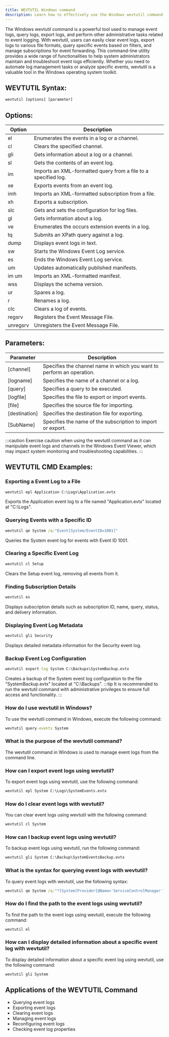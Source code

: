 ```yaml
---
title: WEVTUTIL Windows command
description: Learn how to effectively use the Windows wevtutil command to manage event logs and perform various administrative tasks.
---
```


The Windows wevtutil command is a powerful tool used to manage event logs, query logs, export logs, and perform other administrative tasks related to event logging. With wevtutil, users can easily clear event logs, export logs to various file formats, query specific events based on filters, and manage subscriptions for event forwarding. This command-line utility provides a wide range of functionalities to help system administrators maintain and troubleshoot event logs efficiently. Whether you need to automate log management tasks or analyze specific events, wevtutil is a valuable tool in the Windows operating system toolkit.
## WEVTUTIL Syntax:
```cmd
wevtutil [options] [parameter]
```

## Options:
| Option | Description                           |
|--------|---------------------------------------|
| el     | Enumerates the events in a log or a channel. |
| cl     | Clears the specified channel.          |
| gli    | Gets information about a log or a channel. |
| sl     | Gets the contents of an event log.     |
| im     | Imports an XML-formatted query from a file to a specified log.  |
| xe     | Exports events from an event log.      |
| imh    | Imports an XML-formatted subscription from a file. |
| xh     | Exports a subscription.                |
| slc    | Gets and sets the configuration for log files. |
| gl     | Gets information about a log.          |
| ve     | Enumerates the occurs extension events in a log. |
| tq     | Submits an XPath query against a log.   |
| dump   | Displays event logs in text.           |
| sw     | Starts the Windows Event Log service.  |
| es     | Ends the Windows Event Log service.    |
| um     | Updates automatically published manifests. |
| im um  | Imports an XML-formatted manifest.     |
| wss    | Displays the schema version.           |
| ur     | Spares a log.                          |
| r      | Renames a log.                         |
| clc    | Clears a log of events.                |
| regsrv | Registers the Event Message File.      |
| unregsrv | Unregisters the Event Message File.   |

## Parameters:
| Parameter  | Description                           |
|------------|---------------------------------------|
| [channel]  | Specifies the channel name in which you want to perform an operation. |
| [logname]  | Specifies the name of a channel or a log. |
| [query]    | Specifies a query to be executed.     |
| [logfile]  | Specifies the file to export or import events. |
| [file]     | Specifies the source file for importing. |
| [destination] | Specifies the destination file for exporting. |
| [SubName]  | Specifies the name of the subscription to import or export. |

:::caution
Exercise caution when using the wevtutil command as it can manipulate event logs and channels in the Windows Event Viewer, which may impact system monitoring and troubleshooting capabilities.
:::
## WEVTUTIL CMD Examples:
### Exporting a Event Log to a File
```cmd
wevtutil epl Application C:\Logs\Application.evtx
```
Exports the Application event log to a file named "Application.evtx" located at "C:\Logs".

### Querying Events with a Specific ID
```cmd
wevtutil qe System /q:"Event[System/EventID=1001]"
```
Queries the System event log for events with Event ID 1001.

### Clearing a Specific Event Log
```cmd
wevtutil cl Setup
```
Clears the Setup event log, removing all events from it.

### Finding Subscription Details
```cmd
wevtutil es
```
Displays subscription details such as subscription ID, name, query, status, and delivery information.

### Displaying Event Log Metadata
```cmd
wevtutil gli Security
```
Displays detailed metadata information for the Security event log.

### Backup Event Log Configuration
```cmd
wevtutil export-log System C:\Backups\SystemBackup.evtx
```
Creates a backup of the System event log configuration to the file "SystemBackup.evtx" located at "C:\Backups".
:::tip
It is recommended to run the wevtutil command with administrative privileges to ensure full access and functionality.
:::

### How do I use wevtutil in Windows?
To use the wevtutil command in Windows, execute the following command:
```cmd
wevtutil query-events System
```

### What is the purpose of the wevtutil command?
The wevtutil command in Windows is used to manage event logs from the command line.

### How can I export event logs using wevtutil?
To export event logs using wevtutil, use the following command:
```cmd
wevtutil epl System C:\Logs\SystemEvents.evtx
```

### How do I clear event logs with wevtutil?
You can clear event logs using wevtutil with the following command:
```cmd
wevtutil cl System
```

### How can I backup event logs using wevtutil?
To backup event logs using wevtutil, run the following command:
```cmd
wevtutil gli System C:\Backup\SystemEventsBackup.evtx
```

### What is the syntax for querying event logs with wevtutil?
To query event logs with wevtutil, use the following syntax:
```cmd
wevtutil qe System /q:"*[System[Provider[@Name='ServiceControlManager']]]"
```

### How do I find the path to the event logs using wevtutil?
To find the path to the event logs using wevtutil, execute the following command:
```cmd
wevtutil el
```

### How can I display detailed information about a specific event log with wevtutil?
To display detailed information about a specific event log using wevtutil, use the following command:
```cmd
wevtutil gli System
```
## Applications of the WEVTUTIL Command

- Querying event logs
- Exporting event logs
- Clearing event logs
- Managing event logs
- Reconfiguring event logs
- Checking event log properties